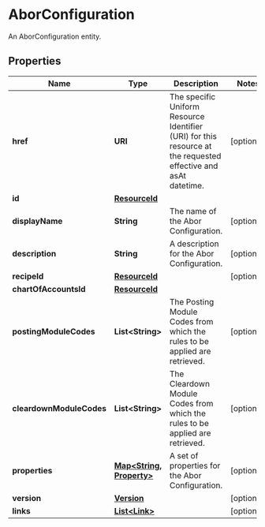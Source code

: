 

# AborConfiguration

An AborConfiguration entity.

## Properties

| Name | Type | Description | Notes |
|------------ | ------------- | ------------- | -------------|
|**href** | **URI** | The specific Uniform Resource Identifier (URI) for this resource at the requested effective and asAt datetime. |  [optional] |
|**id** | [**ResourceId**](ResourceId.md) |  |  |
|**displayName** | **String** | The name of the Abor Configuration. |  [optional] |
|**description** | **String** | A description for the Abor Configuration. |  [optional] |
|**recipeId** | [**ResourceId**](ResourceId.md) |  |  [optional] |
|**chartOfAccountsId** | [**ResourceId**](ResourceId.md) |  |  |
|**postingModuleCodes** | **List&lt;String&gt;** | The Posting Module Codes from which the rules to be applied are retrieved. |  [optional] |
|**cleardownModuleCodes** | **List&lt;String&gt;** | The Cleardown Module Codes from which the rules to be applied are retrieved. |  [optional] |
|**properties** | [**Map&lt;String, Property&gt;**](Property.md) | A set of properties for the Abor Configuration. |  [optional] |
|**version** | [**Version**](Version.md) |  |  [optional] |
|**links** | [**List&lt;Link&gt;**](Link.md) |  |  [optional] |



